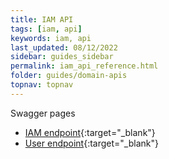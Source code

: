 ```yaml
---
title: IAM API
tags: [iam, api]
keywords: iam, api
last_updated: 08/12/2022
sidebar: guides_sidebar
permalink: iam_api_reference.html
folder: guides/domain-apis
topnav: topnav
---
```


Swagger pages
- [IAM endpoint](https://vr-api-integration.github.io/youforce-api-Swagger-ui/IAM.html){:target="\_blank"}
- [User endpoint](https://vr-api-integration.github.io/youforce-api-Swagger-ui/IAM_Users.html){:target="\_blank"}
